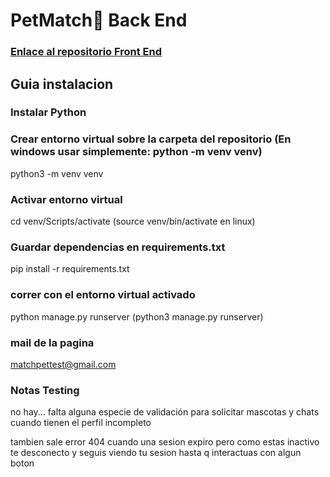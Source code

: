 # PetMatch🐾 Back End

### [Enlace al repositorio Front End](https://github.com/Alexus167/PetMatch)

## Guia instalacion

### Instalar Python 

### Crear entorno virtual sobre la carpeta del repositorio (En windows usar simplemente: python -m venv venv)
python3 -m venv venv

### Activar entorno virtual
cd venv/Scripts/activate  (source venv/bin/activate   en linux)

### Guardar dependencias en requirements.txt
pip install -r requirements.txt

### correr con el entorno virtual activado 

python manage.py runserver
(python3  manage.py runserver)

### mail de la pagina
matchpettest@gmail.com


### Notas Testing
no hay... falta alguna especie de validación para solicitar mascotas y chats cuando tienen el perfil incompleto

tambien sale error 404 cuando una sesion expiro pero como estas inactivo te desconecto y seguis viendo tu sesion hasta q interactuas con algun boton